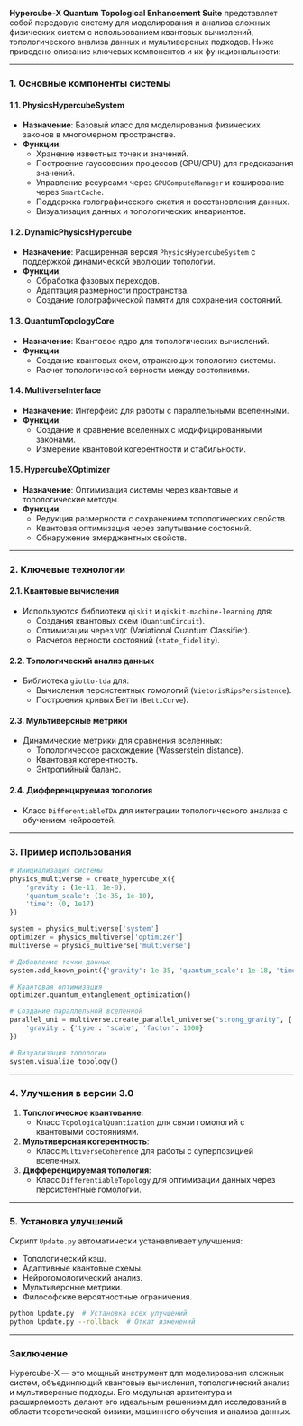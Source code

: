 **Hypercube-X Quantum Topological Enhancement Suite** представляет собой передовую систему для моделирования и анализа сложных физических систем с использованием квантовых вычислений, топологического анализа данных и мультиверсных подходов. Ниже приведено описание ключевых компонентов и их функциональности:

---

### **1. Основные компоненты системы**

#### **1.1. PhysicsHypercubeSystem**
- **Назначение**: Базовый класс для моделирования физических законов в многомерном пространстве.
- **Функции**:
  - Хранение известных точек и значений.
  - Построение гауссовских процессов (GPU/CPU) для предсказания значений.
  - Управление ресурсами через `GPUComputeManager` и кэширование через `SmartCache`.
  - Поддержка голографического сжатия и восстановления данных.
  - Визуализация данных и топологических инвариантов.

#### **1.2. DynamicPhysicsHypercube**
- **Назначение**: Расширенная версия `PhysicsHypercubeSystem` с поддержкой динамической эволюции топологии.
- **Функции**:
  - Обработка фазовых переходов.
  - Адаптация размерности пространства.
  - Создание голографической памяти для сохранения состояний.

#### **1.3. QuantumTopologyCore**
- **Назначение**: Квантовое ядро для топологических вычислений.
- **Функции**:
  - Создание квантовых схем, отражающих топологию системы.
  - Расчет топологической верности между состояниями.

#### **1.4. MultiverseInterface**
- **Назначение**: Интерфейс для работы с параллельными вселенными.
- **Функции**:
  - Создание и сравнение вселенных с модифицированными законами.
  - Измерение квантовой когерентности и стабильности.

#### **1.5. HypercubeXOptimizer**
- **Назначение**: Оптимизация системы через квантовые и топологические методы.
- **Функции**:
  - Редукция размерности с сохранением топологических свойств.
  - Квантовая оптимизация через запутывание состояний.
  - Обнаружение эмерджентных свойств.

---

### **2. Ключевые технологии**

#### **2.1. Квантовые вычисления**
- Используются библиотеки `qiskit` и `qiskit-machine-learning` для:
  - Создания квантовых схем (`QuantumCircuit`).
  - Оптимизации через `VQC` (Variational Quantum Classifier).
  - Расчетов верности состояний (`state_fidelity`).

#### **2.2. Топологический анализ данных**
- Библиотека `giotto-tda` для:
  - Вычисления персистентных гомологий (`VietorisRipsPersistence`).
  - Построения кривых Бетти (`BettiCurve`).

#### **2.3. Мультиверсные метрики**
- Динамические метрики для сравнения вселенных:
  - Топологическое расхождение (Wasserstein distance).
  - Квантовая когерентность.
  - Энтропийный баланс.

#### **2.4. Дифференцируемая топология**
- Класс `DifferentiableTDA` для интеграции топологического анализа с обучением нейросетей.

---

### **3. Пример использования**

```python
# Инициализация системы
physics_multiverse = create_hypercube_x({
    'gravity': (1e-11, 1e-8),
    'quantum_scale': (1e-35, 1e-10),
    'time': (0, 1e17)
})

system = physics_multiverse['system']
optimizer = physics_multiverse['optimizer']
multiverse = physics_multiverse['multiverse']

# Добавление точки данных
system.add_known_point({'gravity': 1e-35, 'quantum_scale': 1e-18, 'time': 1e10}, 8.2)

# Квантовая оптимизация
optimizer.quantum_entanglement_optimization()

# Создание параллельной вселенной
parallel_uni = multiverse.create_parallel_universe("strong_gravity", {
    'gravity': {'type': 'scale', 'factor': 1000}
})

# Визуализация топологии
system.visualize_topology()
```

---

### **4. Улучшения в версии 3.0**
1. **Топологическое квантование**:
   - Класс `TopologicalQuantization` для связи гомологий с квантовыми состояниями.
2. **Мультиверсная когерентность**:
   - Класс `MultiverseCoherence` для работы с суперпозицией вселенных.
3. **Дифференцируемая топология**:
   - Класс `DifferentiableTopology` для оптимизации данных через персистентные гомологии.

---

### **5. Установка улучшений**
Скрипт `Update.py` автоматически устанавливает улучшения:
- Топологический кэш.
- Адаптивные квантовые схемы.
- Нейрогомологический анализ.
- Мультиверсные метрики.
- Философские вероятностные ограничения.

```bash
python Update.py  # Установка всех улучшений
python Update.py --rollback  # Откат изменений
```

---

### **Заключение**
Hypercube-X — это мощный инструмент для моделирования сложных систем, объединяющий квантовые вычисления, топологический анализ и мультиверсные подходы. Его модульная архитектура и расширяемость делают его идеальным решением для исследований в области теоретической физики, машинного обучения и анализа данных.
